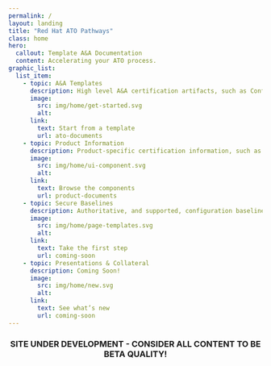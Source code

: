 ```yaml
---
permalink: /
layout: landing
title: "Red Hat ATO Pathways"
class: home
hero:
  callout: Template A&A Documentation
  content: Accelerating your ATO process.
graphic_list:
  list_item:
    - topic: A&A Templates
      description: High level A&A certification artifacts, such as Configuration Management Plans.
      image:
        src: img/home/get-started.svg
        alt:
      link:
        text: Start from a template
        url: ato-documents
    - topic: Product Information
      description: Product-specific certification information, such as FIPS 140-2 and template SSP documents.
      image:
        src: img/home/ui-component.svg
        alt:
      link:
        text: Browse the components
        url: product-documents
    - topic: Secure Baselines
      description: Authoritative, and supported, configuration baselines to U.S. Government requirements.
      image:
        src: img/home/page-templates.svg
        alt:
      link:
        text: Take the first step
        url: coming-soon
    - topic: Presentations & Collateral
      description: Coming Soon!
      image:
        src: img/home/new.svg
        alt:
      link:
        text: See what’s new
        url: coming-soon
---
```


<div class="usa-grid-full">
<h3 align="center">SITE UNDER DEVELOPMENT - CONSIDER ALL CONTENT TO BE BETA QUALITY!</h3>
</div>